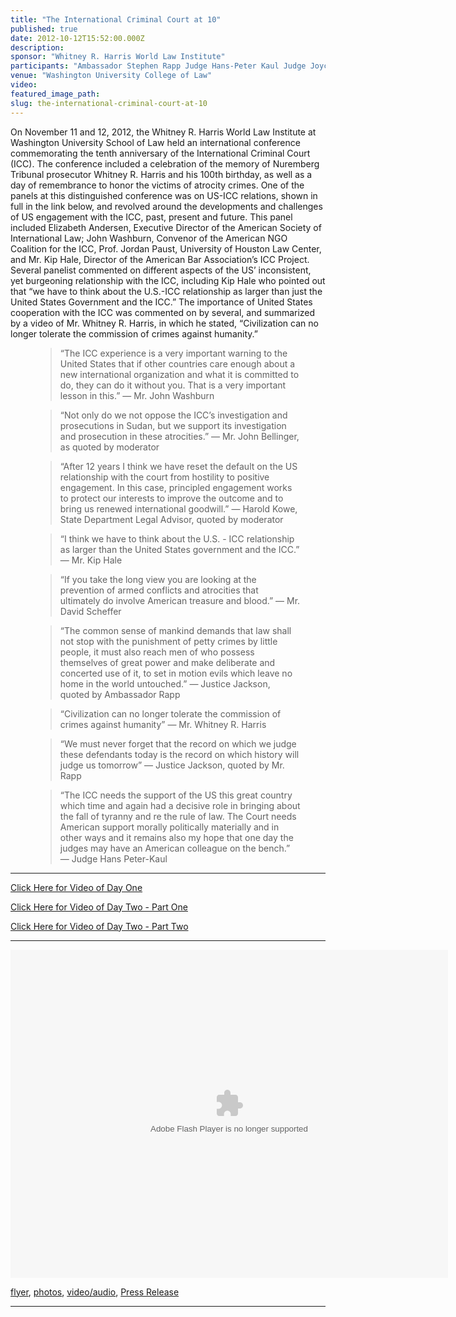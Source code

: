 ```yaml
---
title: "The International Criminal Court at 10"
published: true
date: 2012-10-12T15:52:00.000Z
description:
sponsor: "Whitney R. Harris World Law Institute"
participants: "Ambassador Stephen Rapp Judge Hans-Peter Kaul Judge Joyce Aluoch Ambassador Hans Corell Mr. Kip Hale, Senior Counsel, ABA Center for Human Rights Ms. Betsy Anderson, American Society of International Law Mr. John Washburn, American Coalition for the International Criminal Law Professor Jordan Paust, University of Houston Law Center Professor David Scheffer, Northwestern University School of Law Professor Linda Carter, University of the Pacific-McGeorge School of Law"
venue: "Washington University College of Law"
video:
featured_image_path:
slug: the-international-criminal-court-at-10
---
```


On November 11 and 12, 2012, the Whitney R. Harris World Law Institute at Washington University School of Law held an international conference commemorating the tenth anniversary of the International Criminal Court (ICC). The conference included a celebration of the memory of Nuremberg Tribunal prosecutor Whitney R. Harris and his 100th birthday, as well as a day of remembrance to honor the victims of atrocity crimes. One of the panels at this distinguished conference was on US-ICC relations, shown in full in the link below, and revolved around the developments and challenges of US engagement with the ICC, past, present and future. This panel included Elizabeth Andersen, Executive Director of the American Society of International Law; John Washburn, Convenor of the American NGO Coalition for the ICC, Prof. Jordan Paust, University of Houston Law Center, and Mr. Kip Hale, Director of the American Bar Association’s ICC Project. Several panelist commented on different aspects of the US’ inconsistent, yet burgeoning relationship with the ICC, including Kip Hale who pointed out that “we have to think about the U.S.-ICC relationship as larger than just the United States Government and the ICC.” The importance of United States cooperation with the ICC was commented on by several, and summarized by a video of Mr. Whitney R. Harris, in which he stated, “Civilization can no longer tolerate the commission of crimes against humanity.”

<figure data-type="quote">

> “The ICC experience is a very important warning to the United States that if other countries care enough about a new international organization and what it is committed to do, they can do it without you. That is a very important lesson in this.” — Mr. John Washburn

</figure>

<figure data-type="quote">

> “Not only do we not oppose the ICC’s investigation and prosecutions in Sudan, but we support its investigation and prosecution in these atrocities.” — Mr. John Bellinger, as quoted by moderator

</figure>

<figure data-type="quote">

> “After 12 years I think we have reset the default on the US relationship with the court from hostility to positive engagement. In this case, principled engagement works to protect our interests to improve the outcome and to bring us renewed international goodwill.” — Harold Kowe, State Department Legal Advisor, quoted by moderator

</figure>

<figure data-type="quote">

> “I think we have to think about the U.S. - ICC relationship as larger than the United States government and the ICC.” — Mr. Kip Hale

</figure>

<figure data-type="quote">

> “If you take the long view you are looking at the prevention of armed conflicts and atrocities that ultimately do involve American treasure and blood.” — Mr. David Scheffer

</figure>

<figure data-type="quote">

> “The common sense of mankind demands that law shall not stop with the punishment of petty crimes by little people, it must also reach men of who possess themselves of great power and make deliberate and concerted use of it, to set in motion evils which leave no home in the world untouched.” — Justice Jackson, quoted by Ambassador Rapp

</figure>

<figure data-type="quote">

> “Civilization can no longer tolerate the commission of crimes against humanity” — Mr. Whitney R. Harris

</figure>

<figure data-type="quote">

> “We must never forget that the record on which we judge these defendants today is the record on which history will judge us tomorrow” — Justice Jackson, quoted by Mr. Rapp

</figure>

<figure data-type="quote">

> “The ICC needs the support of the US this great country which time and again had a decisive role in bringing about the fall of tyranny and re the rule of law. The Court needs American support morally politically materially and in other ways and it remains also my hope that one day the judges may have an American colleague on the bench.” — Judge Hans Peter-Kaul

</figure>

* * *

[Click Here for Video of Day One](http://mediasite.law.wustl.edu/Mediasite/Play/ed4f9d8543ba408fb47c5ed354fd06dc1d)

[Click Here for Video of Day Two - Part One](http://mediasite.law.wustl.edu/Mediasite/Play/e9ab31d5c6e9475f9e149c399188f6f11d)

[Click Here for Video of Day Two - Part Two](http://mediasite.law.wustl.edu/Mediasite/Play/80d0aad20f31446993a920920834719e1d)

* * *

<object width="700" height="525"><param name="flashvars" value="offsite=true&amp;lang=en-us&amp;page_show_url=%2Fphotos%2F126209453%40N05%2Fsets%2F72157645686907755%2Fshow%2F&amp;page_show_back_url=%2Fphotos%2F126209453%40N05%2Fsets%2F72157645686907755%2F&amp;set_id=72157645686907755&amp;jump_to="> <param name="movie" value="https://www.flickr.com/apps/slideshow/show.swf?v=1611612882"> <param name="allowFullScreen" value="true"><embed type="application/x-shockwave-flash" src="https://www.flickr.com/apps/slideshow/show.swf?v=1611612882" allowfullscreen="true" flashvars="offsite=true&amp;lang=en-us&amp;page_show_url=%2Fphotos%2F126209453%40N05%2Fsets%2F72157645686907755%2Fshow%2F&amp;page_show_back_url=%2Fphotos%2F126209453%40N05%2Fsets%2F72157645686907755%2F&amp;set_id=72157645686907755&amp;jump_to=" width="700" height="525"></object> 

[flyer](http://law.wustl.edu/harris/conferences/ICCat10/ICCposterfinal.pdf), [photos](http://law.wustl.edu/harris/images/PhotoAlbums/ICCat10/index.html), [video/audio](http://mediasite.law.wustl.edu/Mediasite/Play/80d0aad20f31446993a920920834719e1d), [Press Release](http://law.wustl.edu/news/pages.aspx?id=9558)

---
